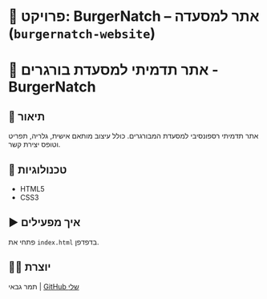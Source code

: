 

# 📁 פרויקט: BurgerNatch – אתר למסעדה (`burgernatch-website`)
# 🍔 אתר תדמיתי למסעדת בורגרים - BurgerNatch 


## 📝 תיאור
אתר תדמיתי רספונסיבי למסעדת המבורגרים. כולל עיצוב מותאם אישית, גלריה, תפריט וטופס יצירת קשר.

## 🧰 טכנולוגיות
- HTML5
- CSS3

## ▶️ איך מפעילים
פתחי את `index.html` בדפדפן.

## 👩‍💻 יוצרת
תמר גבאי | [GitHub שלי](https://github.com/TamarGabay)
